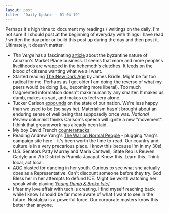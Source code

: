```yaml
---
layout: post
title:  "Daily Update - 01-04-19"
---
```


Perhaps it's high time to document my readings / writings on the daily. I'm not sure
if I should post at the beginning of everyday with things I have read / written the day
prior or build this post up during the day and then post it. Ultimately, it doesn't matter.

- *The Verge* has a fascinating [article](https://www.theverge.com/2018/12/19/18140799/amazon-marketplace-scams-seller-court-appeal-reinstatement) about the byzantine nature of Amazon's Market Place business. It seems that more and more people's livelihoods are wrapped in the behemoth's clutches. It feeds on the blood of citizens wanting what we all want.
- Started reading [The New Dark Age](https://www.versobooks.com/books/2698-new-dark-age) by James Bridle. Might be far too radical for me. Perhaps as I get older I am doing the reverse of what my peers would be doing (i.e., becoming more liberal). Too much fragmented information doesn't make humanity any smarter. It makes us dumb, makes us sad, and makes us feel very alone.
- Tucker Carlson [expounds](https://www.nationalreview.com/corner/tucker-carlsons-galvanizing-speech/) on the state of our nation. We're less happy than we used to be (so says he). Materialism hasn't brought
about an enduring sense of well being that supposedly once was. *National Review* columnist thinks Carlson's speech will ignite a new "movement". I think that groundwork has already been laid.
- My boy David French [counterattacks](https://www.nationalreview.com/2019/01/the-right-should-reject-tucker-carlsons-victimhood-populism/)!
- Reading Andrew Yang's [The War on Normal People](https://www.yang2020.com/buy-the-book/) - plugging Yang's campaign site here - it's been worth the time to read. Our country and culture is in a very precarious place. I know this because I'm in my 30s!
- U.S. Senators Patty Murray and Maria Cantwell; State Rep is Reuven Carlyle and 7th District is Pramila Jayapal. Know this. Learn this. Think local, act local.
- [AOC](https://en.wikipedia.org/wiki/Alexandria_Ocasio-Cortez) blasted for dancing in her youth. Curious to see what she actually does as a Representative. Can't discount someone before they try. God Bless her in her attempts to defund ICE. Might be worth watching her speak while playing [*Young Dumb & Broke [sic]*](https://www.youtube.com/watch?v=IPfJnp1guPc).
- I fear my love affair with tech is cresting. I find myself reaching back while I know I should be far more aware of what I want to see in the future. Nostalgia is a powerful force. Our corporate masters know this better than anyone.
